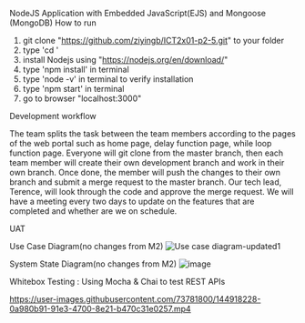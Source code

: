 NodeJS Application with Embedded JavaScript(EJS) and Mongoose (MongoDB)
How to run

1. git clone "https://github.com/ziyingb/ICT2x01-p2-5.git" to your folder
2. type 'cd <folder path>' 
3. install Nodejs using "https://nodejs.org/en/download/"
4. type 'npm install' in terminal 
5. type 'node -v' in terminal to verify installation
6. type 'npm start' in terminal
7. go to browser "localhost:3000"


Development workflow
 
The team splits the task between the team members according to the pages of the web portal such as home page, delay function page, while loop function page. Everyone will git clone from the master branch, then each team member will create their own development branch and work in their own branch. Once done, the member will push the changes to their own branch and submit a merge request to the master branch. Our tech lead, Terence, will look through the code and approve the merge request. We will have a meeting every two days to update on the features that are completed and whether are we on schedule.  

 
UAT

Use Case Diagram(no changes from M2)
![Use case diagram-updated1](https://user-images.githubusercontent.com/48317019/144759755-eeb6380e-796c-42ed-9a21-eaacf6ce2091.png)

System State Diagram(no changes from M2)
![image](https://user-images.githubusercontent.com/48317019/144759765-a99d55cd-1e93-4b4e-86e5-e4fa5a5dfc2c.png)


Whitebox Testing : Using Mocha & Chai to test REST APIs


https://user-images.githubusercontent.com/73781800/144918228-0a980b91-91e3-4700-8e21-b470c31e0257.mp4

